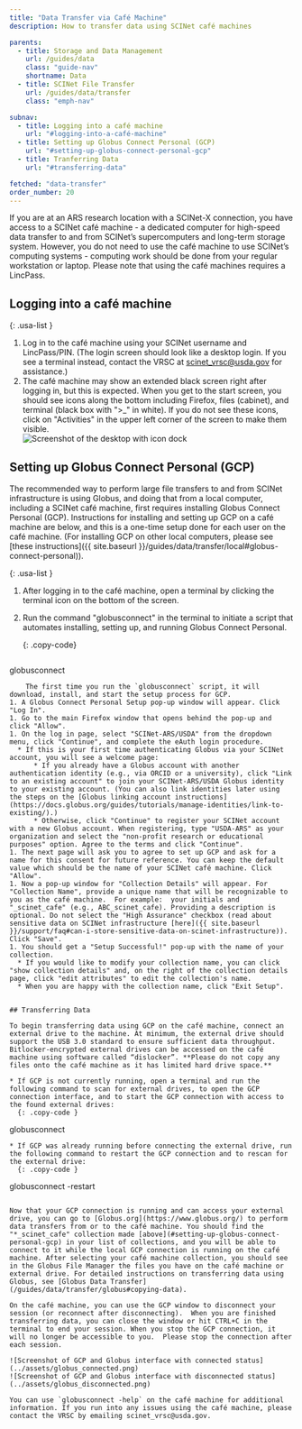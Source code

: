 ```yaml
---
title: "Data Transfer via Café Machine"
description: How to transfer data using SCINet café machines

parents:
  - title: Storage and Data Management
    url: /guides/data
    class: "guide-nav"
    shortname: Data
  - title: SCINet File Transfer
    url: /guides/data/transfer
    class: "emph-nav"

subnav:
  - title: Logging into a café machine
    url: "#logging-into-a-café-machine"
  - title: Setting up Globus Connect Personal (GCP)
    url: "#setting-up-globus-connect-personal-gcp"
  - title: Tranferring Data
    url: "#transferring-data"

fetched: "data-transfer"
order_number: 20
---
```


If you are at an ARS research location with a SCINet-X connection, you have access to a SCINet café machine - a dedicated computer for high-speed data transfer to and from SCINet’s supercomputers and long-term storage system. <!--excerpt--> However, you do not need to use the café machine to use SCINet’s computing systems - computing work should be done from your regular workstation or laptop. Please note that using the café machines requires a LincPass. 

## Logging into a café machine

{: .usa-list }
1. Log in to the café machine using your SCINet username and LincPass/PIN. (The login screen should look like a desktop login.  If you see a terminal instead, contact the VRSC at scinet_vrsc@usda.gov for assistance.)
2. The café machine may show an extended black screen right after logging in, but this is expected. When you get to the start screen, you should see icons along the bottom including Firefox, files (cabinet), and terminal (black box with ">_" in white).  If you do not see these icons, click on "Activities" in the upper left corner of the screen to make them visible.  
    ![Screenshot of the desktop with icon dock](../assets/cafe_desktop_ribbon.png)

## Setting up Globus Connect Personal (GCP) 

The recommended way to perform large file transfers to and from SCINet infrastructure is using Globus, and doing that from a local computer, including a SCINet café machine, first requires installing Globus Connect Personal (GCP). Instructions for installing and setting up GCP on a café machine are below, and this is a one-time setup done for each user on the café machine. (For installing GCP on other local computers, please see [these instructions]({{ site.baseurl }}/guides/data/transfer/local#globus-connect-personal)).

{: .usa-list }
1. After logging in to the café machine, open a terminal by clicking the terminal icon on the bottom of the screen. 
1. Run the command "globusconnect" in the terminal to initiate a script that automates installing, setting up, and running Globus Connect Personal.

    {: .copy-code}
    ```
globusconnect
```
    The first time you run the `globusconnect` script, it will download, install, and start the setup process for GCP.
1. A Globus Connect Personal Setup pop-up window will appear. Click "Log In".  
1. Go to the main Firefox window that opens behind the pop-up and click "Allow".  
1. On the log in page, select "SCINet-ARS/USDA" from the dropdown menu, click "Continue", and complete the eAuth login procedure.  
  * If this is your first time authenticating Globus via your SCINet account, you will see a welcome page:
      * If you already have a Globus account with another authentication identity (e.g., via ORCID or a university), click "Link to an existing account" to join your SCINet-ARS/USDA Globus identity to your existing account. (You can also link identities later using the steps on the [Globus linking account instructions](https://docs.globus.org/guides/tutorials/manage-identities/link-to-existing/).)  
      * Otherwise, click "Continue" to register your SCINet account with a new Globus account. When registering, type "USDA-ARS" as your organization and select the "non-profit research or educational purposes" option. Agree to the terms and click "Continue".  
1. The next page will ask you to agree to set up GCP and ask for a name for this consent for future reference. You can keep the default value which should be the name of your SCINet café machine. Click "Allow".  
1. Now a pop-up window for "Collection Details" will appear. For "Collection Name", provide a unique name that will be recognizable to you as the café machine.  For example:  your initials and "_scinet_cafe" (e.g., ABC_scinet_cafe). Providing a description is optional. Do not select the "High Assurance" checkbox (read about sensitive data on SCINet infrastructure [here]({{ site.baseurl }}/support/faq#can-i-store-sensitive-data-on-scinet-infrastructure)). Click "Save".  
1. You should get a "Setup Successful!" pop-up with the name of your collection.  
  * If you would like to modify your collection name, you can click "show collection details" and, on the right of the collection details page, click "edit attributes" to edit the collection's name.  
  * When you are happy with the collection name, click "Exit Setup".  


## Transferring Data 

To begin transferring data using GCP on the café machine, connect an external drive to the machine. At minimum, the external drive should support the USB 3.0 standard to ensure sufficient data throughput. Bitlocker-encrypted external drives can be accessed on the café machine using software called “dislocker”. **Please do not copy any files onto the café machine as it has limited hard drive space.** 

* If GCP is not currently running, open a terminal and run the following command to scan for external drives, to open the GCP connection interface, and to start the GCP connection with access to the found external drives:
  {: .copy-code }
```
globusconnect
``` 
* If GCP was already running before connecting the external drive, run the following command to restart the GCP connection and to rescan for the external drive:
  {: .copy-code }
```
globusconnect -restart
```   

Now that your GCP connection is running and can access your external drive, you can go to [Globus.org](https://www.globus.org/) to perform data transfers from or to the café machine. You should find the "*_scinet_cafe" collection made [above](#setting-up-globus-connect-personal-gcp) in your list of collections, and you will be able to connect to it while the local GCP connection is running on the café machine. After selecting your café machine collection, you should see in the Globus File Manager the files you have on the café machine or external drive. For detailed instructions on transferring data using Globus, see [Globus Data Transfer](/guides/data/transfer/globus#copying-data). 

On the café machine, you can use the GCP window to disconnect your session (or reconnect after disconnecting).  When you are finished transferring data, you can close the window or hit CTRL+C in the terminal to end your session. When you stop the GCP connection, it will no longer be accessible to you.  Please stop the connection after each session. 

![Screenshot of GCP and Globus interface with connected status](../assets/globus_connected.png)
![Screenshot of GCP and Globus interface with disconnected status](../assets/globus_disconnected.png)

You can use `globusconnect -help` on the café machine for additional information. If you run into any issues using the café machine, please contact the VRSC by emailing scinet_vrsc@usda.gov.  



